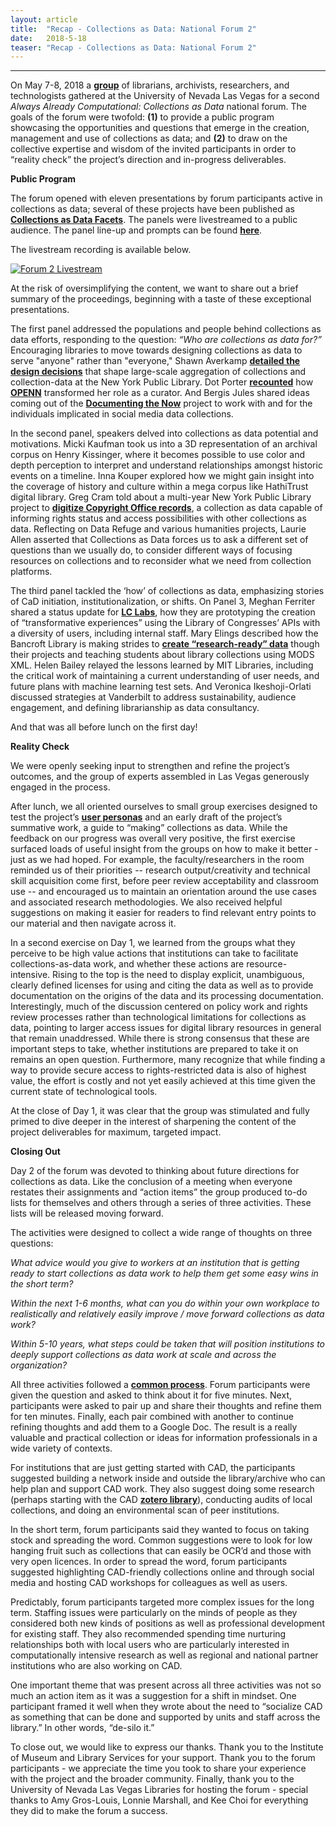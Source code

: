 ```yaml
---
layout: article
title:  "Recap - Collections as Data: National Forum 2"
date:   2018-5-18 
teaser: "Recap - Collections as Data: National Forum 2"
---
```

---

On May 7-8, 2018 a [**group**](https://collectionsasdata.github.io/partners/) of librarians, archivists, researchers, and technologists gathered at the University of Nevada Las Vegas for a second *Always Already Computational: Collections as Data* national forum. The goals of the forum were twofold: **(1)** to provide a public program showcasing the opportunities and questions that emerge in the creation, management and use of collections as data; and **(2)** to draw on the collective expertise and wisdom of the invited participants in order to “reality check” the project’s direction and in-progress deliverables. 

**Public Program**

The forum opened with eleven presentations by  forum participants active in collections as data; several of these projects have been published as [**Collections as Data Facets**](https://collectionsasdata.github.io/facets/). The panels were livestreamed to a public audience. The panel line-up and prompts can be found [**here**](https://collectionsasdata.github.io/forum2/). 

The livestream recording is available below.  

[![Forum 2 Livestream](http://collectionsasdata.github.io/forum2_livestream.png)](https://www.youtube.com/watch?v=ENaPV2XmO9I)

At the risk of oversimplifying the content, we want to share out a brief summary of the proceedings, beginning with a taste of these exceptional presentations. 

The first panel addressed the populations and people behind collections as data efforts, responding to the question: *“Who are collections as data for?”* Encouraging libraries to move towards designing collections as data to serve "anyone" rather than "everyone," Shawn Averkamp [**detailed the design decisions**](https://docs.google.com/presentation/d/1SwFGHNoqrgr2OixiCSm8m_UvXmqE_Vd4fN_xwkVCy_g/edit#slide=id.p) that shape large-scale aggregation of collections and collection-data at the New York Public Library. Dot Porter [**recounted**](http://www.dotporterdigital.org/data-for-curators-openn-and-bibliotheca-philadelphiensis-as-use-cases/) how [**OPENN**](http://openn.library.upenn.edu/) transformed her role as a curator. And Bergis Jules shared ideas coming out of the [**Documenting the Now**](https://www.docnow.io/) project to work with and for the individuals implicated in social media data collections. 

In the second panel, speakers delved into collections as data potential and motivations. Micki Kaufman took us into a 3D representation of an archival corpus on Henry Kissinger, where it becomes possible to use color and depth perception to interpret and understand relationships amongst historic events on a timeline. Inna Kouper explored how we might gain insight into the coverage of history and culture within a mega corpus like HathiTrust digital library. Greg Cram told about a multi-year New York Public Library project to [**digitize Copyright Office records**](https://www.nypl.org/blog/2018/03/30/unlocking-record-american-creativity), a collection as data capable of informing rights status and access possibilities with other collections as data. Reflecting on Data Refuge and various humanities projects, Laurie Allen asserted that Collections as Data forces us to ask a different set of questions than we usually do, to consider different ways of focusing resources on collections and to reconsider what we need from collection platforms.

The third panel tackled the ‘how’ of collections as data, emphasizing stories of CaD initiation, institutionalization, or shifts. On Panel 3, Meghan Ferriter shared a status update for [**LC Labs**](https://labs.loc.gov/), how they are prototyping the creation of “transformative experiences” using the Library of Congresses’ APIs with a diversity of users, including internal staff. Mary Elings described how the Bancroft Library is making strides to [**create “research-ready” data**](https://www.slideshare.net/melings/collections-as-data-national-forum-elings) though their projects and teaching students about library collections using MODS XML. Helen Bailey relayed the lessons learned by MIT Libraries, including the critical work of maintaining a current understanding of user needs, and future plans with machine learning test sets.  And Veronica Ikeshoji-Orlati discussed strategies at Vanderbilt to address sustainability, audience engagement, and defining librarianship as data consultancy. 

And that was all before lunch on the first day! 

**Reality Check**

We were openly seeking input to strengthen and refine the project’s outcomes, and the group of experts assembled in Las Vegas generously engaged in the process.

After lunch, we all oriented ourselves to small group exercises designed to test the project’s [**user personas**](https://collectionsasdata.github.io/personas/) and an early draft of the project’s summative work, a guide to “making” collections as data. While the feedback on our progress was overall very positive, the first exercise surfaced loads of useful insight from the groups on how to make it better - just as we had hoped. For example, the faculty/researchers in the room reminded us of their priorities -- research output/creativity and technical skill acquisition come first, before peer review acceptability and classroom use -- and encouraged us to maintain an orientation around the use cases and associated research methodologies. We also received helpful suggestions on making it easier for readers to find relevant entry points to our material and then navigate across it. 

In a second exercise on Day 1, we learned from the groups what they perceive to be high value actions that institutions can take to facilitate collections-as-data work, and whether these actions are resource-intensive. Rising to the top is the need to display explicit, unambiguous, clearly defined licenses for using and citing the data as well as to provide documentation on the origins of the data and its processing documentation. Interestingly, much of the discussion centered on policy work and rights review processes rather than technological limitations for collections as data, pointing to larger access issues for digital library resources in general that remain unaddressed.  While there is strong consensus that these are important steps to take, whether institutions are prepared to take it on remains an open question. Furthermore, many recognize that while finding a way to provide secure access to rights-restricted data is also of highest value, the effort is costly and not yet easily achieved at this time given the current state of technological tools.  

At the close of Day 1, it was clear that the group was stimulated and fully primed to dive deeper in the interest of sharpening the content of the project deliverables for maximum, targeted impact. 

**Closing Out**

Day 2 of the forum was devoted to thinking about future directions for collections as data. Like the conclusion of a meeting when everyone restates their assignments and “action items” the group produced to-do lists for themselves and others through a series of three activities. These lists will be released moving forward. 

The activities were designed to collect a wide range of thoughts on three questions: 

*What advice would you give to workers at an institution that is getting ready to start collections as data work to help them get some easy wins in the short term?*

*Within the next 1-6 months, what can you do within your own workplace to realistically and relatively easily improve / move forward collections as data work?*

*Within 5-10 years, what steps could be taken that will position institutions to deeply support collections as data work at scale and across the organization?*

All three activities followed a [**common process**](http://www.liberatingstructures.com/1-1-2-4-all). Forum participants were given the question and asked to think about it for five minutes. Next, participants were asked to pair up and share their thoughts and refine them for ten minutes. Finally, each pair combined with another to continue refining thoughts and add them to a Google Doc. The result is a really valuable and practical collection or ideas for information professionals in a wide variety of contexts.

For institutions that are just getting started with CAD, the participants suggested building a network inside and outside the library/archive who can help plan and support CAD work. They also suggest doing some research (perhaps starting with the CAD [**zotero library**](https://www.zotero.org/groups/2171423/collections_as_data_-_projects_initiatives_readings_tools_datasets)), conducting audits of local collections, and doing an environmental scan of peer institutions.

In the short term, forum participants said they wanted to focus on taking stock and spreading the word. Common suggestions were to look for low hanging fruit such as collections that can easily be OCR’d and those with very open licences. In order to spread the word, forum participants suggested highlighting CAD-friendly collections online and through social media and hosting CAD workshops for colleagues as well as users.

Predictably, forum participants targeted more complex issues for the long term. Staffing issues were particularly on the minds of people as they considered both new kinds of positions as well as professional development for existing staff. They also recommended spending time nurturing relationships both with local users who are particularly interested in computationally intensive research as well as regional and national partner institutions who are also working on CAD.

One important theme that was present across all three activities was not so much an action item as it was a suggestion for a shift in mindset. One participant framed it well when they wrote about the need to “socialize CAD as something that can be done and supported by units and staff across the library.” In other words, “de-silo it.”

To close out, we would like to express our thanks. Thank you to the Institute of Museum and Library Services for your support. Thank you to the forum participants - we appreciate the time you took to share your experience with the project and the broader community. Finally, thank you to the University of Nevada Las Vegas Libraries for hosting the forum - special thanks to Amy Gros-Louis, Lonnie Marshall, and Kee Choi for everything they did to make the forum a success.   







